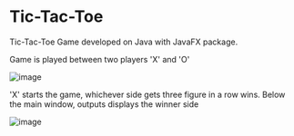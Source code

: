 # Tic-Tac-Toe
Tic-Tac-Toe Game developed on Java with JavaFX package.

Game is played between two players 'X' and 'O'

![image](https://user-images.githubusercontent.com/24220136/230802954-b721df7b-ff41-4857-8254-d0cf720e3b5d.png)

'X' starts the game, whichever side gets three figure in a row wins. Below the main window, outputs displays the winner side

![image](https://user-images.githubusercontent.com/24220136/230802895-ec464f7c-72b5-4bb1-8625-efd75d58e855.png)

